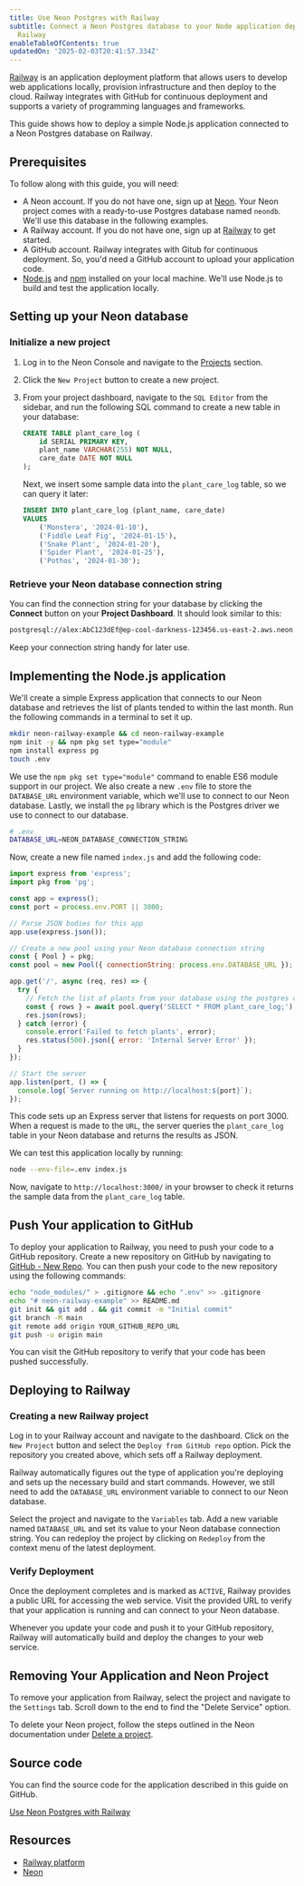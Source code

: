 ```yaml
---
title: Use Neon Postgres with Railway
subtitle: Connect a Neon Postgres database to your Node application deployed with
  Railway
enableTableOfContents: true
updatedOn: '2025-02-03T20:41:57.334Z'
---
```


[Railway](https://railway.app) is an application deployment platform that allows users to develop web applications locally, provision infrastructure and then deploy to the cloud. Railway integrates with GitHub for continuous deployment and supports a variety of programming languages and frameworks.

This guide shows how to deploy a simple Node.js application connected to a Neon Postgres database on Railway.

## Prerequisites

To follow along with this guide, you will need:

- A Neon account. If you do not have one, sign up at [Neon](https://neon.tech). Your Neon project comes with a ready-to-use Postgres database named `neondb`. We'll use this database in the following examples.
- A Railway account. If you do not have one, sign up at [Railway](https://railway.app) to get started.
- A GitHub account. Railway integrates with Gitub for continuous deployment. So, you'd need a GitHub account to upload your application code.
- [Node.js](https://nodejs.org/) and [npm](https://www.npmjs.com/) installed on your local machine. We'll use Node.js to build and test the application locally.

## Setting up your Neon database

### Initialize a new project

1. Log in to the Neon Console and navigate to the [Projects](https://console.neon.tech/app/projects) section.

2. Click the `New Project` button to create a new project.

3. From your project dashboard, navigate to the `SQL Editor` from the sidebar, and run the following SQL command to create a new table in your database:

   ```sql
   CREATE TABLE plant_care_log (
       id SERIAL PRIMARY KEY,
       plant_name VARCHAR(255) NOT NULL,
       care_date DATE NOT NULL
   );
   ```

   Next, we insert some sample data into the `plant_care_log` table, so we can query it later:

   ```sql
   INSERT INTO plant_care_log (plant_name, care_date)
   VALUES
       ('Monstera', '2024-01-10'),
       ('Fiddle Leaf Fig', '2024-01-15'),
       ('Snake Plant', '2024-01-20'),
       ('Spider Plant', '2024-01-25'),
       ('Pothos', '2024-01-30');
   ```

### Retrieve your Neon database connection string

You can find the connection string for your database by clicking the **Connect** button on your **Project Dashboard**. It should look similar to this:

```bash
postgresql://alex:AbC123dEf@ep-cool-darkness-123456.us-east-2.aws.neon.tech/dbname?sslmode=require
```

Keep your connection string handy for later use.

## Implementing the Node.js application

We'll create a simple Express application that connects to our Neon database and retrieves the list of plants tended to within the last month. Run the following commands in a terminal to set it up.

```bash
mkdir neon-railway-example && cd neon-railway-example
npm init -y && npm pkg set type="module"
npm install express pg
touch .env
```

We use the `npm pkg set type="module"` command to enable ES6 module support in our project. We also create a new `.env` file to store the `DATABASE_URL` environment variable, which we'll use to connect to our Neon database. Lastly, we install the `pg` library which is the Postgres driver we use to connect to our database.

```bash
# .env
DATABASE_URL=NEON_DATABASE_CONNECTION_STRING
```

Now, create a new file named `index.js` and add the following code:

```javascript
import express from 'express';
import pkg from 'pg';

const app = express();
const port = process.env.PORT || 3000;

// Parse JSON bodies for this app
app.use(express.json());

// Create a new pool using your Neon database connection string
const { Pool } = pkg;
const pool = new Pool({ connectionString: process.env.DATABASE_URL });

app.get('/', async (req, res) => {
  try {
    // Fetch the list of plants from your database using the postgres connection
    const { rows } = await pool.query('SELECT * FROM plant_care_log;');
    res.json(rows);
  } catch (error) {
    console.error('Failed to fetch plants', error);
    res.status(500).json({ error: 'Internal Server Error' });
  }
});

// Start the server
app.listen(port, () => {
  console.log(`Server running on http://localhost:${port}`);
});
```

This code sets up an Express server that listens for requests on port 3000. When a request is made to the `URL`, the server queries the `plant_care_log` table in your Neon database and returns the results as JSON.

We can test this application locally by running:

```bash
node --env-file=.env index.js
```

Now, navigate to `http://localhost:3000/` in your browser to check it returns the sample data from the `plant_care_log` table.

## Push Your application to GitHub

To deploy your application to Railway, you need to push your code to a GitHub repository. Create a new repository on GitHub by navigating to [GitHub - New Repo](https://github.com/new). You can then push your code to the new repository using the following commands:

```bash
echo "node_modules/" > .gitignore && echo ".env" >> .gitignore
echo "# neon-railway-example" >> README.md
git init && git add . && git commit -m "Initial commit"
git branch -M main
git remote add origin YOUR_GITHUB_REPO_URL
git push -u origin main
```

You can visit the GitHub repository to verify that your code has been pushed successfully.

## Deploying to Railway

### Creating a new Railway project

Log in to your Railway account and navigate to the dashboard. Click on the `New Project` button and select the `Deploy from GitHub repo` option. Pick the repository you created above, which sets off a Railway deployment.

Railway automatically figures out the type of application you're deploying and sets up the necessary build and start commands. However, we still need to add the `DATABASE_URL` environment variable to connect to our Neon database.

Select the project and navigate to the `Variables` tab. Add a new variable named `DATABASE_URL` and set its value to your Neon database connection string. You can redeploy the project by clicking on `Redeploy` from the context menu of the latest deployment.

### Verify Deployment

Once the deployment completes and is marked as `ACTIVE`, Railway provides a public URL for accessing the web service. Visit the provided URL to verify that your application is running and can connect to your Neon database.

Whenever you update your code and push it to your GitHub repository, Railway will automatically build and deploy the changes to your web service.

## Removing Your Application and Neon Project

To remove your application from Railway, select the project and navigate to the `Settings` tab. Scroll down to the end to find the "Delete Service" option.

To delete your Neon project, follow the steps outlined in the Neon documentation under [Delete a project](/docs/manage/projects#delete-a-project).

## Source code

You can find the source code for the application described in this guide on GitHub.

<DetailIconCards>
<a href="https://github.com/crialabs/examples/tree/main/deploy-with-railway" description="Connect a Neon Postgres database to your Node application deployed with Railway" icon="github">Use Neon Postgres with Railway</a>
</DetailIconCards>

## Resources

- [Railway platform](https://railway.app/)
- [Neon](https://neon.tech)

<NeedHelp/>
